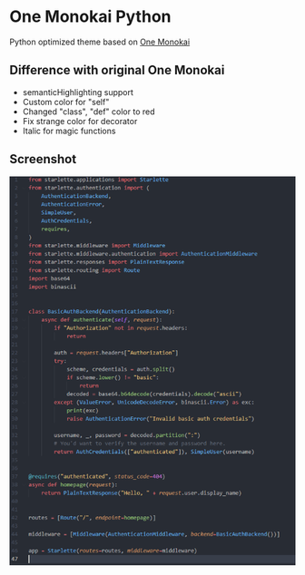 # One Monokai Python

Python optimized theme based on [One Monokai](https://marketplace.visualstudio.com/items?itemName=azemoh.one-monokai)

## Difference with original One Monokai

- semanticHighlighting support
- Custom color for "self"
- Changed "class", "def" color to red
- Fix strange color for decorator
- Italic for magic functions

## Screenshot

![screenshot](https://github.com/Indlgo/one-monokai-python/raw/HEAD/screenshot.png)
